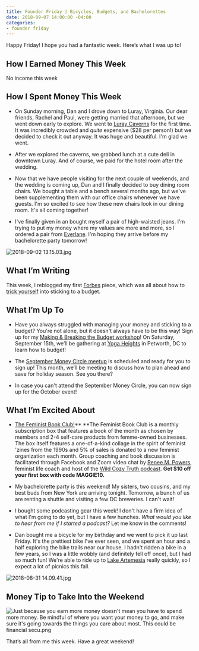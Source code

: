 ```yaml
---
title: Founder Friday | Bicycles, Budgets, and Bachelorettes
date: 2018-09-07 14:00:00 -04:00
categories:
- founder friday
---
```


Happy Friday! I hope you had a fantastic week. Here’s what I was up to!

## How I Earned Money This Week

No income this week

## How I Spent Money This Week

* On Sunday morning, Dan and I drove down to Luray, Virginia. Our dear friends, Rachel and Paul, were getting married that afternoon, but we went down early to explore. We went to [Luray Caverns](https://luraycaverns.com/) for the first time. It was incredibly crowded and *quite* expensive ($28 per person!) but we decided to check it out anyway. It was huge and beautiful. I'm glad we went.

* After we explored the caverns, we grabbed lunch at a cute deli in downtown Luray. And of course, we paid for the hotel room after the wedding.

* Now that we have people visiting for the next couple of weekends, and the wedding is coming up, Dan and I finally decided to buy dining room chairs. We bought a table and a bench several months ago, but we've been supplementing them with our office chairs whenever we have guests. I'm so excited to see how these new chairs look in our dining room. It's all coming together!

* I've finally given in an bought myself a pair of high-waisted jeans. I'm trying to put my money where my values are more and more, so I ordered a pair from [Everlane](https://www.everlane.com/r/marygermano). I'm hoping they arrive before my bachelorette party tomorrow!

![2018-09-02 13.15.03.jpg](/uploads/2018-09-02%2013.15.03.jpg)

## What I’m Writing

This week, I reblogged my first [Forbes](https://www.forbes.com/sites/maggiegermano) piece, which was all about how to [trick yourself](https://www.maggiegermano.com/blog/how-to-trick-yourself-into-sticking-to-a-budget/) into sticking to a budget. 

## What I’m Up To

* Have you always struggled with managing your money and sticking to a budget? You're not alone, but it doesn't always have to be this way! Sign up for my [Making & Breaking the Budget workshop](https://www.eventbrite.com/e/making-breaking-the-budget-workshop-tickets-48317128833)!  On Saturday, September 15th, we’ll be gathering at [Yoga Heights](https://yogaheightsdc.com/) in Petworth, DC to learn how to budget!

* The [September Money Circle meetup](https://www.maggiegermano.com/events/starting-early-planning-and-saving-for-holiday-spending/) is scheduled and ready for you to sign up! This month, we’ll be meeting to discuss how to plan ahead and save for holiday season. See you there?

* In case you can't attend the September Money Circle, you can now sign up for the October event!

## What I’m Excited About

* [The Feminist Book Club!](https://www.feministbookclub.com/)** **The Feminist Book Club is a monthly subscription box that features a book of the month as chosen by members and 2-4 self-care products from femme-owned businesses. The box itself features a one-of-a-kind collage in the spirit of feminist 'zines from the 1990s and 5% of sales is donated to a new feminist organization each month. Group coaching and book discussion is facilitated through Facebook and Zoom video chat by [Renee M. Powers](https://www.wildcozytruth.com/about), feminist life coach and host of the [Wild Cozy Truth podcast](https://www.wildcozytruth.com/essays). **Get $10 off your first box with code MAGGIE10.**

* My bachelorette party is this weekend! My sisters, two cousins, and my best buds from New York are arriving tonight. Tomorrow, a bunch of us are renting a shuttle and visiting a few DC breweries. I can't wait!

* I bought some podcasting gear this week! I don't have a firm idea of what I'm going to do yet, but I have a few hunches. *What would you like to hear from me if I started a podcast?* Let me know in the comments!

* Dan bought me a bicycle for my birthday and we went to pick it up last Friday. It's the prettiest bike I've ever seen, and we spent an hour and a half exploring the bike trails near our house. I hadn't ridden a bike in a few years, so I was a little wobbly (and definitely fell off once), but I had so much fun! We're able to ride up to [Lake Artemesia](http://www.mncppc.org/facilities/facility/details/lakeartemesianaturalarea-242) really quickly, so I expect a lot of picnics this fall.

![2018-08-31 14.09.41.jpg](/uploads/2018-08-31%2014.09.41.jpg)

## Money Tip to Take Into the Weekend

![Just because you earn more money doesn't mean you have to spend more money. Be mindful of where you want your money to go, and make sure it's going towards the things you care about most. This could be financial secu.png](/uploads/Just%20because%20you%20earn%20more%20money%20doesn't%20mean%20you%20have%20to%20spend%20more%20money.%20Be%20mindful%20of%20where%20you%20want%20your%20money%20to%20go,%20and%20make%20sure%20it's%20going%20towards%20the%20things%20you%20care%20about%20most.%20This%20could%20be%20financial%20secu.png)

That’s all from me this week. Have a great weekend!